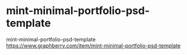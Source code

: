 # mint-minimal-portfolio-psd-template
mint-minimal-portfolio-psd-template https://www.graphberry.com/item/mint-minimal-portfolio-psd-template

